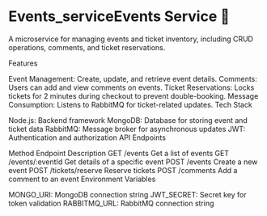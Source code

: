 # Events_serviceEvents Service 🎫

A microservice for managing events and ticket inventory, including CRUD operations, comments, and ticket reservations.

Features

Event Management: Create, update, and retrieve event details.
Comments: Users can add and view comments on events.
Ticket Reservations: Locks tickets for 2 minutes during checkout to prevent double-booking.
Message Consumption: Listens to RabbitMQ for ticket-related updates.
Tech Stack

Node.js: Backend framework
MongoDB: Database for storing event and ticket data
RabbitMQ: Message broker for asynchronous updates
JWT: Authentication and authorization
API Endpoints

Method	Endpoint	Description
GET	/events	Get a list of events
GET	/events/:eventId	Get details of a specific event
POST	/events	Create a new event
POST	/tickets/reserve	Reserve tickets
POST	/comments	Add a comment to an event
Environment Variables

MONGO_URI: MongoDB connection string
JWT_SECRET: Secret key for token validation
RABBITMQ_URL: RabbitMQ connection string
